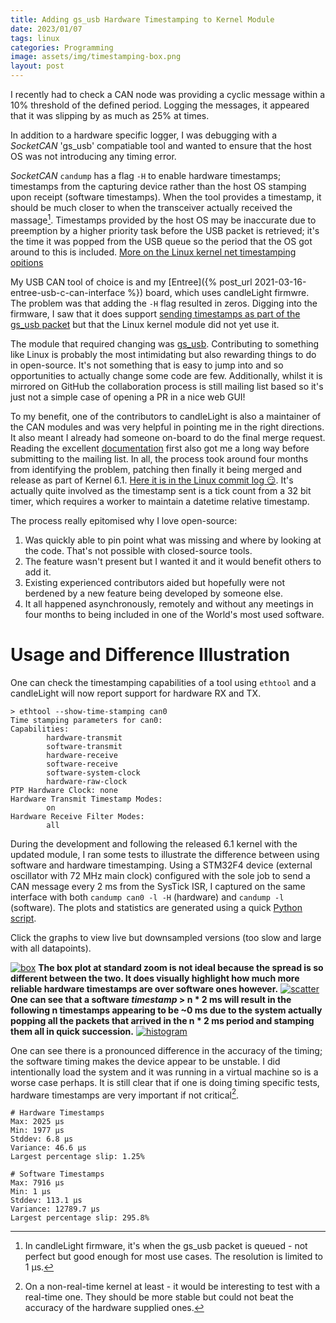 ```yaml
---
title: Adding gs_usb Hardware Timestamping to Kernel Module
date: 2023/01/07
tags: linux
categories: Programming
image: assets/img/timestamping-box.png
layout: post
---
```


I recently had to check a CAN node was providing a cyclic message within a 10% threshold of the defined period. Logging the messages, it appeared that it was slipping by as much as 25% at times.

In addition to a hardware specific logger, I was debugging with a _SocketCAN_ 'gs_usb' compatiable tool and wanted to ensure that the host OS was not introducing any timing error.

_SocketCAN_ `candump` has a flag `-H` to enable hardware timestamps; timestamps from the capturing device rather than the host OS stamping upon receipt (software timestamps). When the tool provides a timestamp, it should be much closer to when the transceiver actually received the massage[^1]. Timestamps provided by the host OS may be inaccurate due to preemption by a higher priority task before the USB packet is retrieved; it's the time it was popped from the USB queue so the period that the OS got around to this is included. [More on the Linux kernel net timestamping opitions](https://www.kernel.org/doc/html/latest/networking/timestamping.html)

My USB CAN tool of choice is and my [Entree]({% post_url 2021-03-16-entree-usb-c-can-interface %}) board, which uses candleLight firmwre. The problem was that adding the `-H` flag resulted in zeros. Digging into the firmware, I saw that it does support [sending timestamps as part of the gs_usb packet](https://github.com/candle-usb/candleLight_fw/blob/f07aed4a5b939408cb9a2c6a8cd7e7edf6daf940/src/main.c#L144) but that the Linux kernel module did not yet use it.

The module that required changing was [gs_usb](https://github.com/torvalds/linux/blob/v5.19/drivers/net/can/usb/gs_usb.c). Contributing to something like Linux is probably the most intimidating but also rewarding things to do in open-source. It's not something that is easy to jump into and so opportunities to actually change some code are few. Additionally, whilst it is mirrored on GitHub the collaboration process is still mailing list based so it's just not a simple case of opening a PR in a nice web GUI!

To my benefit, one of the contributors to candleLight is also a maintainer of the CAN modules and was very helpful in pointing me in the right directions. It also meant I already had someone on-board to do the final merge request. Reading the excellent [documentation](https://docs.kernel.org/process/submitting-patches.html) first also got me a long way before submitting to the mailing list. In all, the process took around four months from identifying the problem, patching then finally it being merged and release as part of Kernel 6.1. [Here it is in the Linux commit log 😏](https://github.com/torvalds/linux/commit/45dfa45f52e66f8eee30a64b16550a9c47915044). It's actually quite involved as the timestamp sent is a tick count from a 32 bit timer, which requires a worker to maintain a datetime relative timestamp.

The process really epitomised why I love open-source:
1. Was quickly able to pin point what was missing and where by looking at the code. That's not possible with closed-source tools.
2. The feature wasn't present but I wanted it and it would benefit others to add it.
3. Existing experienced contributors aided but hopefully were not berdened by a new feature being developed by someone else.
4. It all happened asynchronously, remotely and without any meetings in four months to being included in one of the World's most used software.

# Usage and Difference Illustration

One can check the timestamping capabilities of a tool using `ethtool` and a candleLight will now report support for hardware RX and TX. 

```
> ethtool --show-time-stamping can0
Time stamping parameters for can0:
Capabilities:
        hardware-transmit
        software-transmit
        hardware-receive
        software-receive
        software-system-clock
        hardware-raw-clock
PTP Hardware Clock: none
Hardware Transmit Timestamp Modes:
        on
Hardware Receive Filter Modes:
        all
```

During the development and following the released 6.1 kernel with the updated module, I ran some tests to illustrate the difference between using software and hardware timestamping. Using a STM32F4 device (external oscillator with 72 MHz main clock) configured with the sole job to send a CAN message every 2 ms from the SysTick ISR, I captured on the same interface with both `candump can0 -l -H` (hardware) and `candump -l` (software). The plots and statistics are generated using a quick [Python script](https://gist.github.com/tuna-f1sh/2abe421c2547d41e638253e04e509331).

Click the graphs to view live but downsampled versions (too slow and large with all datapoints).

[![box](/assets/img/timestamping-comparison.png)](/assets/timestamping-box-ds.html)
**The box plot at standard zoom is not ideal because the spread is so different between the two. It does visually highlight how much more reliable hardware timestamps are over software ones however.**
[![scatter](/assets/img/timestamping-scatter.png)](/assets/timestamping-scatter-ds.html)
**One can see that a software _timestamp_ > n * 2 ms will result in the following n timestamps appearing to be ~0 ms due to the system actually popping all the packets that arrived in the n * 2 ms period and stamping them all in quick succession.**
[![histogram](/assets/img/timestamping-hist.png)](/assets/timestamping-hist-ds.html)

One can see there is a pronounced difference in the accuracy of the timing; the software timing makes the device appear to be unstable. I did intentionally load the system and it was running in a virtual machine so is a worse case perhaps. It is still clear that if one is doing timing specific tests, hardware timestamps are very important if not critical[^2].

```
# Hardware Timestamps
Max: 2025 µs
Min: 1977 µs
Stddev: 6.8 µs
Variance: 46.6 µs
Largest percentage slip: 1.25%

# Software Timestamps
Max: 7916 µs
Min: 1 µs
Stddev: 113.1 µs
Variance: 12789.7 µs
Largest percentage slip: 295.8%
```

[^1]: In candleLight firmware, it's when the gs_usb packet is queued - not perfect but good enough for most use cases. The resolution is limited to 1 µs.
[^2]: On a non-real-time kernel at least - it would be interesting to test with a real-time one. They should be more stable but could not beat the accuracy of the hardware supplied ones.
